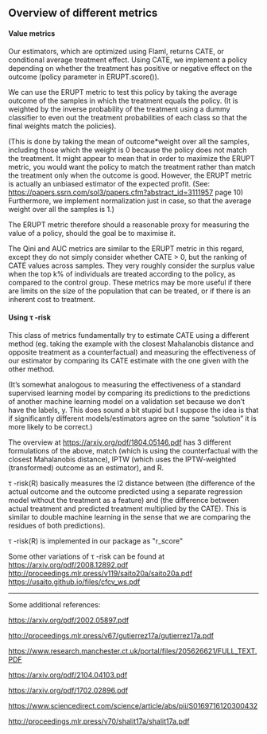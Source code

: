 ## Overview of different metrics

#### Value metrics

Our estimators, which are optimized using Flaml, returns CATE, or conditional average treatment effect. Using CATE, we implement a policy depending on whether the treatment has positive or negative effect on the outcome (policy parameter in ERUPT.score()).

We can use the ERUPT metric to test this policy by taking the average outcome of the samples in which the treatment equals the policy. (It is weighted by the inverse probability of the treatment using a dummy classifier to even out the treatment probabilities of each class so that the final weights match the policies).

(This is done by taking the mean of outcome*weight over all the samples, including those which the weight is 0 because the policy does not match the treatment. It might appear to mean that in order to maximize the ERUPT metric, you would want the policy to match the treatment rather than match the treatment only when the outcome is good. However, the ERUPT metric is actually an unbiased estimator of the expected profit. (See: https://papers.ssrn.com/sol3/papers.cfm?abstract_id=3111957 page 10) Furthermore, we implement normalization just in case, so that the average weight over all the samples is 1.)

The ERUPT metric therefore should a reasonable proxy for measuring the value of a policy, should the goal be to maximise it.

The Qini and AUC metrics are similar to the ERUPT metric in this regard, except they do not simply consider whether CATE > 0, but the ranking of CATE values across samples. They very roughly consider the surplus value when the top k% of individuals are treated according to the policy, as compared to the control group. These metrics may be more useful if there are limits on the size of the population that can be treated, or if there is an inherent cost to treatment.

#### Using τ -risk

This class of metrics fundamentally try to estimate CATE using a different method (eg. taking the example with the closest Mahalanobis distance and opposite treatment as a counterfactual) and measuring the effectiveness of our estimator by comparing its CATE estimate with the one given with the other method. 

(It’s somewhat analogous to measuring the effectiveness of a standard supervised learning model by comparing its predictions to the predictions of another machine learning model on a validation set because we don’t have the labels, y. This does sound a bit stupid but I suppose the idea is that if significantly different models/estimators agree on the same “solution” it is more likely to be correct.)

The overview at https://arxiv.org/pdf/1804.05146.pdf has 3 different formulations of the above, match (which is using the counterfactual with the closest Mahalanobis distance), IPTW (which uses the IPTW-weighted (transformed) outcome as an estimator), and R.

τ -risk(R) basically measures the l2 distance between (the difference of the actual outcome and the outcome predicted using a separate regression model without the treatment as a feature) and (the difference between actual treatment and predicted treatment multiplied by the CATE). This is similar to double machine learning in the sense that we are comparing the residues of both predictions).

τ -risk(R) is implemented in our package as "r_score"


Some other variations of τ -risk can be found at
https://arxiv.org/pdf/2008.12892.pdf
http://proceedings.mlr.press/v119/saito20a/saito20a.pdf
https://usaito.github.io/files/cfcv_ws.pdf

------------



Some additional references:

https://arxiv.org/pdf/2002.05897.pdf

http://proceedings.mlr.press/v67/gutierrez17a/gutierrez17a.pdf

https://www.research.manchester.ct.uk/portal/files/205626621/FULL_TEXT.PDF

https://arxiv.org/pdf/2104.04103.pdf

https://arxiv.org/pdf/1702.02896.pdf

https://www.sciencedirect.com/science/article/abs/pii/S0169716120300432 

http://proceedings.mlr.press/v70/shalit17a/shalit17a.pdf


